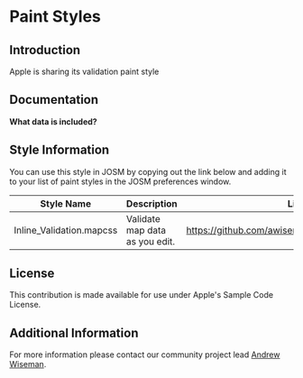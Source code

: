 # Paint Styles


## Introduction

Apple is sharing its validation paint style 


## Documentation

**What data is included?**


## Style Information

You can use this style in JOSM by copying out the link below and adding it to your list of paint styles in the JOSM preferences window.

| Style Name     | Description | Link |
| ------------|-------------|--------------|
| Inline_Validation.mapcss      | Validate map data as you edit.   | https://github.com/awisemanapple/appledata/paint/     |


## License

This contribution is made available for use under Apple's Sample Code License.


## Additional Information
For more information please contact our community project lead [Andrew Wiseman](https://www.openstreetmap.org/user/Marion%20Barry).
